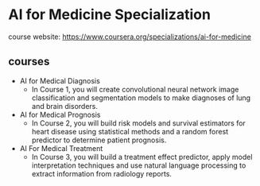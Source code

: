 # AI for Medicine Specialization

course website: https://www.coursera.org/specializations/ai-for-medicine

## courses

- AI for Medical Diagnosis
  - In Course 1, you will create convolutional neural network image classification and segmentation models to make diagnoses of lung and brain disorders.
- AI for Medical Prognosis
  - In Course 2, you will build risk models and survival estimators for heart disease using statistical methods and a random forest predictor to determine patient prognosis.
- AI For Medical Treatment
  - In Course 3, you will build a treatment effect predictor, apply model interpretation techniques and use natural language processing to extract information from radiology reports.